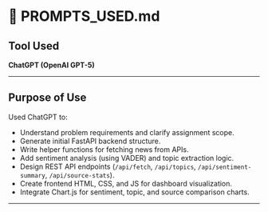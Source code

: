 # 🧠 PROMPTS_USED.md

## Tool Used

**ChatGPT (OpenAI GPT-5)**

---

## Purpose of Use

Used ChatGPT to:

- Understand problem requirements and clarify assignment scope.
- Generate initial FastAPI backend structure.
- Write helper functions for fetching news from APIs.
- Add sentiment analysis (using VADER) and topic extraction logic.
- Design REST API endpoints (`/api/fetch`, `/api/topics`, `/api/sentiment-summary`, `/api/source-stats`).
- Create frontend HTML, CSS, and JS for dashboard visualization.
- Integrate Chart.js for sentiment, topic, and source comparison charts.

---
